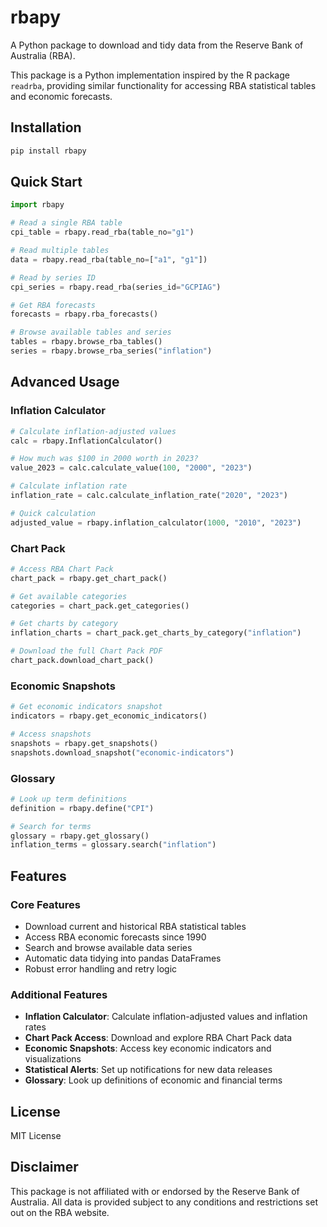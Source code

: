 # rbapy

A Python package to download and tidy data from the Reserve Bank of Australia (RBA).

This package is a Python implementation inspired by the R package `readrba`, providing similar functionality for accessing RBA statistical tables and economic forecasts.

## Installation

```bash
pip install rbapy
```

## Quick Start

```python
import rbapy

# Read a single RBA table
cpi_table = rbapy.read_rba(table_no="g1")

# Read multiple tables
data = rbapy.read_rba(table_no=["a1", "g1"])

# Read by series ID
cpi_series = rbapy.read_rba(series_id="GCPIAG")

# Get RBA forecasts
forecasts = rbapy.rba_forecasts()

# Browse available tables and series
tables = rbapy.browse_rba_tables()
series = rbapy.browse_rba_series("inflation")
```

## Advanced Usage

### Inflation Calculator

```python
# Calculate inflation-adjusted values
calc = rbapy.InflationCalculator()

# How much was $100 in 2000 worth in 2023?
value_2023 = calc.calculate_value(100, "2000", "2023")

# Calculate inflation rate
inflation_rate = calc.calculate_inflation_rate("2020", "2023")

# Quick calculation
adjusted_value = rbapy.inflation_calculator(1000, "2010", "2023")
```

### Chart Pack

```python
# Access RBA Chart Pack
chart_pack = rbapy.get_chart_pack()

# Get available categories
categories = chart_pack.get_categories()

# Get charts by category
inflation_charts = chart_pack.get_charts_by_category("inflation")

# Download the full Chart Pack PDF
chart_pack.download_chart_pack()
```

### Economic Snapshots

```python
# Get economic indicators snapshot
indicators = rbapy.get_economic_indicators()

# Access snapshots
snapshots = rbapy.get_snapshots()
snapshots.download_snapshot("economic-indicators")
```

### Glossary

```python
# Look up term definitions
definition = rbapy.define("CPI")

# Search for terms
glossary = rbapy.get_glossary()
inflation_terms = glossary.search("inflation")
```

## Features

### Core Features
- Download current and historical RBA statistical tables
- Access RBA economic forecasts since 1990
- Search and browse available data series
- Automatic data tidying into pandas DataFrames
- Robust error handling and retry logic

### Additional Features
- **Inflation Calculator**: Calculate inflation-adjusted values and inflation rates
- **Chart Pack Access**: Download and explore RBA Chart Pack data
- **Economic Snapshots**: Access key economic indicators and visualizations
- **Statistical Alerts**: Set up notifications for new data releases
- **Glossary**: Look up definitions of economic and financial terms

## License

MIT License

## Disclaimer

This package is not affiliated with or endorsed by the Reserve Bank of Australia. All data is provided subject to any conditions and restrictions set out on the RBA website.